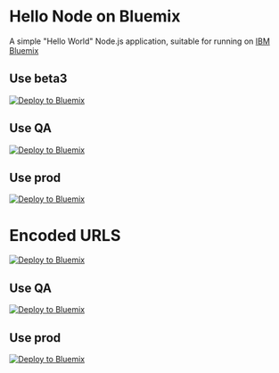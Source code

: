 Hello Node on Bluemix
==================

A simple "Hello World" Node.js application, suitable for running on [IBM Bluemix](https://bluemix.net)

Use beta3
---------

[![Deploy to Bluemix](http://beta3.hub.jazz.net/deploy/button.png)](https://beta3.hub.jazz.net/deploy?repository=https://github.com/jarthorn/bluemix-sample-node-app)

Use QA
---------

[![Deploy to Bluemix](http://qa.hub.jazz.net/deploy/button.png)](https://qa.hub.jazz.net/deploy?repository=https://github.com/jarthorn/bluemix-sample-node-app)

Use prod
-------------------

[![Deploy to Bluemix](http://hub.jazz.net/deploy/button.png)](https://hub.jazz.net/deploy?repository=https://github.com/jarthorn/bluemix-sample-node-app)



Encoded URLS
============

[![Deploy to Bluemix](http://beta3.hub.jazz.net/deploy/button.png)](https://beta3.hub.jazz.net/deploy?repository=https%3A%2F%2Fgithub.com%2Fjarthorn%2Fbluemix-sample-node-app.git)

Use QA
---------

[![Deploy to Bluemix](http://qa.hub.jazz.net/deploy/button.png)](https://qa.hub.jazz.net/deploy?repository=https%3A%2F%2Fgithub.com%2Fjarthorn%2Fbluemix-sample-node-app.git)

Use prod
-------------------

[![Deploy to Bluemix](http://hub.jazz.net/deploy/button.png)](https://hub.jazz.net/deploy?repository=https%3A%2F%2Fgithub.com%2Fjarthorn%2Fbluemix-sample-node-app.git)

